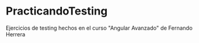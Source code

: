 # PracticandoTesting

Ejercicios de testing hechos en el curso "Angular Avanzado" de Fernando Herrera
